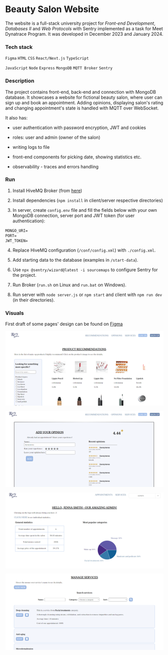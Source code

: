 # Beauty Salon Website

The website is a full-stack university project for *Front-end Development*, *Databases II* and *Web Protocols* with Sentry implemented as a task for Meet Dynatrace Program. It was developed in December 2023 and January 2024.

### Tech stack

`Figma`  `HTML`  `CSS`  `React/Next.js`  `TypeScript`

`JavaScript`  `Node`  `Express`  `MongoDB`  `MQTT Broker` `Sentry`

### Description

The project contains front-end, back-end and connection with MongoDB database. It showcases a website for fictional beauty salon, where user can sign up and book an appointment. Adding opinions, displaying salon's rating and changing appointment's state is handled with MQTT over WebSocket. 

It also has:

- user authentication with password encryption, JWT and cookies

- roles: user and admin (owner of the salon)

- writing logs to file

- front-end components for picking date, showing statistics etc.

- observability - traces and errors handling

### Run

1. Install HiveMQ Broker (from [here](https://github.com/hivemq/hivemq-community-edition/releases))

2. Install dependencies (`npm install` in client/server respective directories)

3. In server, create `config.env` file and fill the fields below with your own MongoDB connection, server port and JWT token (for user authentication):

```env
MONGO_URI=
PORT=
JWT_TOKEN=
```

4. Replace HiveMQ configuration (`/conf/config.xml`) with `./config.xml`.

5. Add starting data to the database (examples in `/start-data`).

6. Use `npx @sentry/wizard@latest -i sourcemaps` to configure Sentry for the project.

7. Run Broker (`run.sh` on Linux and `run.bat` on Windows).

6. Run server with `node server.js` or `npm start` and client with `npm run dev` (in their directories).

### Visuals

First draft of some pages' design can be found on [Figma](https://www.figma.com/file/l1yoaZEurH4jm8BdzmViy9/beauty-salon?type=design&node-id=0%3A1&mode=design&t=GYieKUqEu7pqZKEK-1)

![recommendations](./screenshots/pic-1.png)

![opinions](./screenshots/pic-2.png)

![admin page](./screenshots/pic-3.png)

![services](./screenshots/pic-4.png)

